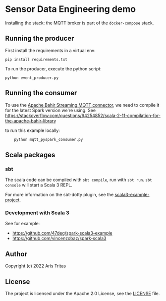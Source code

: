 # Sensor Data Engineering demo

Installing the stack: the MQTT broker is part of the `docker-compose` stack.

## Running the producer

First install the requirements in a virtual env:

`pip install requirements.txt`

To run the producer, execute the python script:

`python event_producer.py`

## Running the consumer

To use the
[Apache Bahir Streaming MQTT connector](https://github.com/apache/bahir/tree/master/streaming-mqtt),
we need to compile it for the latest Spark version we're using. See
https://stackoverflow.com/questions/64254852/scala-2-11-compilation-for-the-apache-bahir-library

to run this example locally:

```bash
    python mqtt_pyspark_consumer.py
```

## Scala packages

### sbt

The scala code can be compiled with `sbt compile`, run with `sbt run`. `sbt console` will start a
Scala 3 REPL.

For more information on the sbt-dotty plugin, see the
[scala3-example-project](https://github.com/scala/scala3-example-project/blob/main/README.md).

### Development with Scala 3

See for example:

- https://github.com/47deg/spark-scala3-example
- https://github.com/vincenzobaz/spark-scala3

## Author

Copyright (c) 2022 Aris Tritas

## License

The project is licensed under the Apache 2.0 License, see the [LICENSE](./LICENSE) file.

